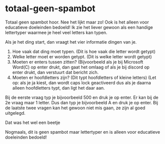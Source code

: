# totaal-geen-spambot
Totaal geen spambot hoor. Nee het lijkt maar zo! Ook is het alleen voor educatieve doeleinden bedoeld!
Ik zie het liever gewoon als een handige lettertyper waarmee je heel veel letters kan typen.

Als je het ding start, dan vraagt het vier informatie dingen van je.

1. Hoe vaak dat ding moet typen. (Dit is hoe vaak die letter wordt getypt)
2. Welke letter moet er worden getypt. (Dit is welke letter wordt getypt)
3. Moeten er enters tussen zitten? (Bijvoorbeeld als je bij Microsoft Word(C) op enter drukt, dan gaat het omlaag of als je bij discord op enter drukt, dan verstuurt dat bericht zich.
4. Moeten er hoofdletters zijn? (Dit typt hoofdletters of kleine letters) (Let op: als je ja kiest, dan wordt caps lock geactiveerd dus als je daarna alleen hoofdletters typt, dan ligt het daar aan.

Bij de eerste vraag typ je bijvoorbeeld 500 en druk je op enter.
Er kan bij de 2e vraag maar 1 letter. Dus dan typ je bijvoorbeeld A en druk je op enter.
Bij de laatste twee vragen kan het gewoon niet mis gaan, ze zijn al goed uitgelegd.

Dat was het wel een beetje

Nogmaals, dit is geen spambot maar lettertyper en is alleen voor educatieve doeleinden bedoeld!
